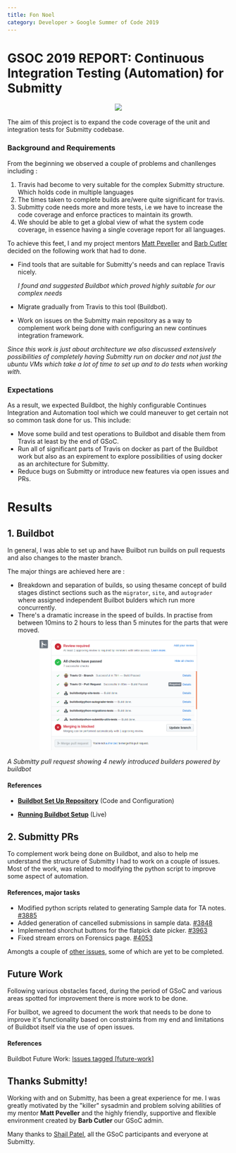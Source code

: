 ```yaml
---
title: Fon Noel
category: Developer > Google Summer of Code 2019
---
```


# GSOC 2019 REPORT: Continuous Integration Testing (Automation) for Submitty
<p align="center">
<img src="https://miro.medium.com/max/700/1*gU5njSRBxB-bjkPdcNuZnA.png" height="250">
</p>
 The aim of this project is to expand the code coverage of the unit and integration tests for Submitty codebase.

### Background and Requirements

 From the beginning we observed a couple of problems and chanllenges including :
 1. Travis had become to very suitable for the complex Submitty structure. Which holds code in multiple languages
 2. The times taken to complete builds are/were quite significant for travis.
 3. Submitty code needs more and more tests, i.e we have to increase the code coverage and enforce practices to maintain its growth.
 4. We should be able to get a global view of what the system code coverage, in essence having a single coverage report for all languages.
   
 To achieve this feet, I and my project mentors [Matt Peveller](https://github.com/MasterOdin) and [Barb Cutler](https://github.com/bmcutler) decided on the following work that had to done.

* Find tools that are suitable for Submitty's needs and can replace Travis nicely.
   
  *I found and suggested Buildbot which proved highly suitable for our complex needs*
* Migrate gradually from Travis to this tool (Buildbot).
* Work on issues on the Submitty main repository as a way to complement work being done with configuring an new continues integration framework.

*Since this work is just about architecture we also discussed extensively possibilities of completely having Submitty run on docker and not just the ubuntu VMs which take a lot of time to set up and to do tests when working with.*

### Expectations

As a result, we expected Buildbot, the highly configurable Continues Integration and Automation tool which we could maneuver to get certain not so common task done for us. This include:
 - Move some build and test operations to Buildbot and disable them from Travis at least by the end of GSoC.
 - Run all of significant parts of Travis on docker as part of the Buildbot work but also as an expirement to explore possibilities of using docker as an architecture for Submitty.
 - Reduce bugs on Submitty or introduce new features via open issues and PRs. 

# Results

## 1. Buildbot

In general, I was able to set up and have Builbot run builds on pull requests and also changes to the master branch.

The major things are achieved here are :
- Breakdown and separation of builds, so using thesame concept of build stages distinct sections such as the `migrator`, `site`, and `autograder` where assigned independent Builbot bulders which run more concurrently.
- There's a dramatic increase in the speed of builds. In practise from between 10mins to 2 hours to less than 5 minutes for the parts that were moved.

<p align="center">
<img src="../../../images/submitty_pr_with_buildbot.png" height="250">

*A Submitty pull request showing 4 newly introduced builders powered by buildbot*
</p>

#### References

* **[Buildbot Set Up Repository](https://github.com/Submitty/submitty-buildbot/)** (Code and Configuration)

* **[Running Buildbot Setup](http://submitty-ci.cs.rpi.edu/)** (Live)


## 2. Submitty PRs

To complement work being done on Buildbot, and also to help me understand the structure of Submitty I had to work on a couple of issues. Most of the work, was related to modifying the python script to improve some aspect of automation.

#### References, major tasks

* Modified python scripts related to generating Sample data for TA notes. [#3885](https://github.com/Submitty/Submitty/pull/3885)
* Added generation of cancelled submissions in sample data. [#3848](https://github.com/Submitty/Submitty/pull/3848)
* Implemented shorchut buttons for the flatpick date picker. [#3963](https://github.com/Submitty/Submitty/pull/3963)
* Fixed stream errors on Forensics page. [#4053](https://github.com/Submitty/Submitty/pull/4053)

Amongts a couple of [other issues](https://github.com/Submitty/Submitty/pulls?utf8=%E2%9C%93&q=+is%3Apr+author%3AFenn-CS+), some of which are yet to be completed.
  

## Future Work

Following various obstacles faced, during the period of GSoC and various areas spotted for improvement there is more work to be done.

For builbot, we agreed to document the work that needs to be done to improve it's functionality based on constraints from my end and limitations of Buildbot itself via the use of open issues. 

#### References

Buildbot Future Work: [Issues tagged [future-work]](https://github.com/Submitty/submitty-buildbot/issues?q=is%3Aissue+is%3Aopen+label%3Afuture-work) 


## Thanks Submitty!

Working with and on Submitty, has been a great experience for me. I was greatly motivated by the "killer" sysadmin and problem solving abilities of my mentor **Matt Peveller** and the highly friendly, supportive and flexible environment created by **Barb Cutler** our GSoC admin.

Many thanks to [Shail Patel](https://github.com/shailpatels), all the GSoC participants and everyone at Submitty.

